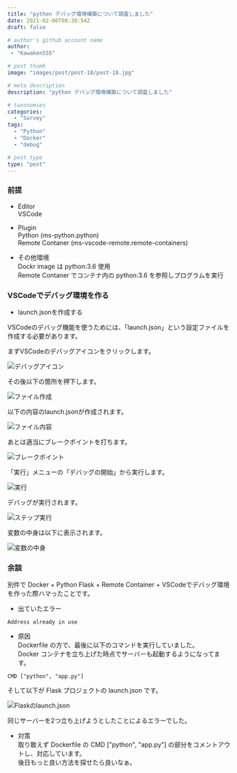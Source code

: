 ```yaml
---
title: "python デバッグ環境構築について調査しました"
date: 2021-02-06T08:30:54Z
draft: false

# author's github account name
author:
 - "Kawaken555"

# post thumb
image: "images/post/post-18/post-18.jpg"

# meta description
description: "python デバッグ環境構築について調査しました"

# taxonomies
categories: 
  - "Survey"
tags:
  - "Python"
  - "Docker"
  - "debug"

# post type
type: "post"
---
```

### 前提

* Editor  
VSCode   

* Plugin   
Python (ms-python.python)  
Remote Contaner (ms-vscode-remote.remote-containers)   
   


* その他環境  
Dockr image は python:3.6 使用    
Remote Contaner でコンテナ内の python:3.6 を参照しプログラムを実行  



### VSCodeでデバッグ環境を作る  

* launch.jsonを作成する  

VSCodeのデバッグ機能を使うためには、「launch.json」という設定ファイルを作成する必要があります。     
 

まずVSCodeのデバッグアイコンをクリックします。   

![デバッグアイコン](../../images/post/post-18/debug-icon.jpeg)  


その後以下の箇所を押下します。  

![ファイル作成](../../images/post/post-18/procedure.jpeg)  


以下の内容のlaunch.jsonが作成されます。

 
![ファイル内容](../../images/post/post-18/launch-json.jpeg)  


あとは適当にブレークポイントを打ちます。   

![ブレークポイント](../../images/post/post-18/draw-break-point.jpeg)  


「実行」メニューの「デバッグの開始」から実行します。  

![実行](../../images/post/post-18/start-debug.jpeg)  


デバッグが実行されます。


![ステップ実行](../../images/post/post-18/step-excecute.jpeg)    

変数の中身は以下に表示されます。   

![変数の中身](../../images/post/post-18/valiable-contents.jpeg)  



### 余談

別件で Docker + Python Flask + Remote Container + VSCodeでデバッグ環境を作った際ハマったことです。   


* 出ていたエラー  
```
Address already in use
```

* 原因  
Dockerfile の方で、最後に以下のコマンドを実行していました。  
Docker コンテナを立ち上げた時点でサーバーも起動するようになってます。    
```
CMD ["python", "app.py"]
```

そして以下が Flask プロジェクトの launch.json です。  


![Flaskのlaunch.json](../../images/post/post-18/flask-launch-json.jpeg)   


同じサーバーを2つ立ち上げようとしたことによるエラーでした。   


* 対策  
取り敢えず Dockerfile の CMD ["python", "app.py"] の部分をコメントアウトし、対応しています。    
後日もっと良い方法を探せたら良いなぁ。   



